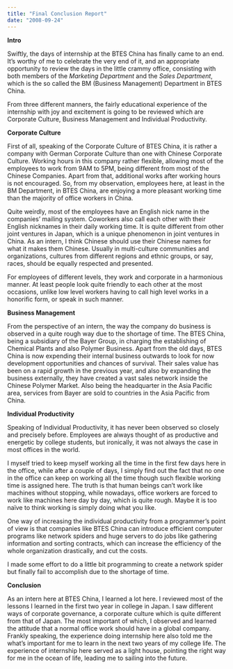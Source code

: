 ```yaml
---
title: "Final Conclusion Report"
date: "2008-09-24"
---
```


**Intro**

Swiftly, the days of internship at the BTES China has finally came to an end. It’s worthy of me to celebrate the very end of it, and an appropriate opportunity to review the days in the little crammy office, consisting with both members of the _Marketing_ _Department_ and the _Sales Department_, which is the so called the BM (Business Management) Department in BTES China.

From three different manners, the fairly educational experience of the internship with joy and excitement is going to be reviewed which are Corporate Culture, Business Management and Individual Productivity.

**Corporate Culture**

First of all, speaking of the Corporate Culture of BTES China, it is rather a company with German Corporate Culture than one with Chinese Corporate Culture. Working hours in this company rather flexible, allowing most of the employees to work from 9AM to 5PM, being different from most of the Chinese Companies. Apart from that, additional works after working hours is not encouraged. So, from my observation, employees here, at least in the BM Department, in BTES China, are enjoying a more pleasant working time than the majority of office workers in China.

Quite weirdly, most of the employees have an English nick name in the companies’ mailing system. Coworkers also call each other with their English nicknames in their daily working time. It is quite different from other joint ventures in Japan, which is a unique phenomenon in joint ventures in China. As an intern, I think Chinese should use their Chinese names for what it makes them Chinese. Usually in multi-culture communities and organizations, cultures from different regions and ethnic groups, or say, races, should be equally respected and presented.

For employees of different levels, they work and corporate in a harmonious manner. At least people look quite friendly to each other at the most occasions, unlike low level workers having to call high level works in a honorific form, or speak in such manner.

**Business Management**

From the perspective of an intern, the way the company do business is observed in a quite rough way due to the shortage of time. The BTES China, being a subsidiary of the Bayer Group, in charging the establishing of Chemical Plants and also Polymer Business. Apart from the old days, BTES China is now expending their internal business outwards to look for now development opportunities and chances of survival. Their sales value has been on a rapid growth in the previous year, and also by expanding the business externally, they have created a vast sales network inside the Chinese Polymer Market. Also being the headquarter in the Asia Pacific area, services from Bayer are sold to countries in the Asia Pacific from China.

**Individual Productivity**

Speaking of Individual Productivity, it has never been observed so closely and precisely before. Employees are always thought of as productive and energetic by college students, but ironically, it was not always the case in most offices in the world.

I myself tried to keep myself working all the time in the first few days here in the office, while after a couple of days, I simply find out the fact that no one in the office can keep on working all the time though such flexible working time is assigned here. The truth is that human beings can’t work like machines without stopping, while nowadays, office workers are forced to work like machines here day by day, which is quite rough. Maybe it is too naïve to think working is simply doing what you like.

One way of increasing the individual productivity from a programmer’s point of view is that companies like BTES China can introduce efficient computer programs like network spiders and huge servers to do jobs like gathering information and sorting contracts, which can increase the efficiency of the whole organization drastically, and cut the costs.

I made some effort to do a little bit programming to create a network spider but finally fail to accomplish due to the shortage of time.

**Conclusion**

As an intern here at BTES China, I learned a lot here. I reviewed most of the lessons I learned in the first two year in college in Japan. I saw different ways of corporate governance, a corporate culture which is quite different from that of Japan. The most important of which, I observed and learned the attitude that a normal office work should have in a global company. Frankly speaking, the experience doing internship here also told me the what’s important for me to learn in the next two years of my college life. The experience of internship here served as a light house, pointing the right way for me in the ocean of life, leading me to sailing into the future.
